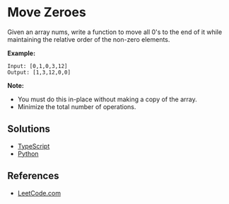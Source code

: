 # Move Zeroes #

Given an array nums, write a function to move all 0's to the end of it while maintaining the relative order of the non-zero elements.

**Example:**

```pseudo
Input: [0,1,0,3,12]
Output: [1,3,12,0,0]
```

**Note:**

- You must do this in-place without making a copy of the array.
- Minimize the total number of operations.

## Solutions ##

- [TypeScript](./solution-ts.ts)
- [Python](./solution-python.py)

## References ##

- [LeetCode.com](https://leetcode.com/explore/interview/card/top-interview-questions-easy/92/array/567/)
